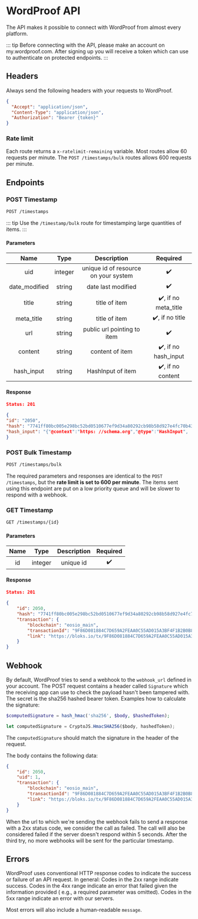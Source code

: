 # WordProof API

The API makes it possible to connect with WordProof from almost every platform.

::: tip 
Before connecting with the API, please make an account on my.wordproof.com. After signing up you will receive a token which can use to authenticate on protected endpoints.
:::

## Headers

Always send the following headers with your requests to WordProof.

```json
{
  "Accept": "application/json",
  "Content-Type": "application/json",
  "Authorization": "Bearer {token}"
}
```

### Rate limit

Each route returns a `x-ratelimit-remaining` variable. Most routes allow 60 requests per minute.
The `POST /timestamps/bulk` routes allows 600 requests per minute.

## Endpoints

### POST Timestamp

```bash
POST /timestamps
```

::: tip 
Use the `/timestamp/bulk` route for timestamping large quantities of items.
:::

#### Parameters

|   Name   |  Type  | Description |      Required      |
| :------: | :----: | :---------: | :----------------: |
|uid|integer|unique id of resource on your system|:heavy_check_mark:|
|date_modified|string|date last modified|:heavy_check_mark:|
|title|string|title of item|:heavy_check_mark:, if no meta_title|
|meta_title|string|title of item|:heavy_check_mark:, if no title|
|url|string|public url pointing to item|:heavy_check_mark:|
|content|string|content of item|:heavy_check_mark:, if no hash_input|
|hash_input|string|HashInput of item|:heavy_check_mark:, if no content|

#### Response

```json
Status: 201

{
"id": "2050",
"hash": "7741ff80bc005e298bc52bd0510677ef9d34a80292cb98b58d927e4fc70b430c",
"hash_input": "{"@context":"https: //schema.org","@type":"HashInput", ...}"
}
```

### POST Bulk Timestamp

```bash
POST /timestamps/bulk
```

The required parameters and responses are identical to the `POST /timestamps`, but the **rate limit is set to 600 per
minute**. The items sent using this endpoint are put on a low priority queue and will be slower to respond with a
webhook.

### GET Timestamp

```bash
GET /timestamps/{id}
```

#### Parameters

|   Name   |  Type  | Description |      Required      |
| :------: | :----: | :---------: | :----------------: |
|id|integer|unique id|:heavy_check_mark:|

#### Response

```json
Status: 201

{
    "id": 2050,
    "hash": "7741ff80bc005e298bc52bd0510677ef9d34a80292cb98b58d927e4fc70b430c",
    "transaction": {
        "blockchain": "eosio_main",
        "transactionId": "9F86D081884C7D659A2FEAA0C55AD015A3BF4F1B2B0B822CD15D6C15B0F00A08",
        "link": "https://bloks.io/tx/9F86D081884C7D659A2FEAA0C55AD015A3BF4F1B2B0B822CD15D6C15B0F00A08",
    }
}
```

## Webhook

By default, WordProof tries to send a webhook to the `webhook_url` defined in your account. The POST request contains a header
called `Signature`  which the receiving app can use to check the payload hasn't been tampered with. The secret is the
sha256 hashed bearer token. Examples how to calculate the signature:

```php
$computedSignature = hash_hmac('sha256', $body, $hashedToken);
```          

```javascript
let computedSignature = CryptoJS.HmacSHA256($body, hashedToken);
```

The `computedSignature` should match the signature in the header of the request.

The body contains the following data:

```json
{
    "id": 2050,
    "uid": 1,
    "transaction": {
        "blockchain": "eosio_main",
        "transactionId": "9F86D081884C7D659A2FEAA0C55AD015A3BF4F1B2B0B822CD15D6C15B0F00A08",
        "link": "https://bloks.io/tx/9F86D081884C7D659A2FEAA0C55AD015A3BF4F1B2B0B822CD15D6C15B0F00A08",
    }
}
```

When the url to which we're sending the webhook fails to send a response with a 2xx status code, we consider the call as
failed. The call will also be considered failed if the server doesn't respond within 5 seconds. After the third try, no
more webhooks will be sent for the particular timestamp.

## Errors

WordProof uses conventional HTTP response codes to indicate the success or failure of an API request. In general: Codes
in the 2xx range indicate success. Codes in the 4xx range indicate an error that failed given the information provided (
e.g., a required parameter was omitted). Codes in the 5xx range indicate an error with our servers.

Most errors will also include a human-readable `message`.

